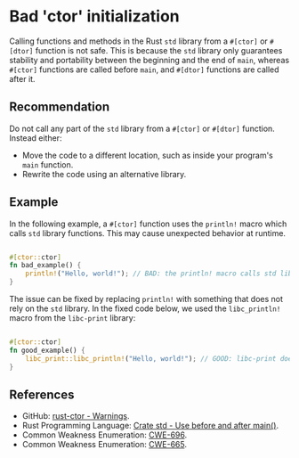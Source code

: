 # Bad 'ctor' initialization
Calling functions and methods in the Rust `std` library from a `#[ctor]` or `#[dtor]` function is not safe. This is because the `std` library only guarantees stability and portability between the beginning and the end of `main`, whereas `#[ctor]` functions are called before `main`, and `#[dtor]` functions are called after it.


## Recommendation
Do not call any part of the `std` library from a `#[ctor]` or `#[dtor]` function. Instead either:

* Move the code to a different location, such as inside your program's `main` function.
* Rewrite the code using an alternative library.

## Example
In the following example, a `#[ctor]` function uses the `println!` macro which calls `std` library functions. This may cause unexpected behavior at runtime.


```rust

#[ctor::ctor]
fn bad_example() {
    println!("Hello, world!"); // BAD: the println! macro calls std library functions
}

```
The issue can be fixed by replacing `println!` with something that does not rely on the `std` library. In the fixed code below, we used the `libc_println!` macro from the `libc-print` library:


```rust

#[ctor::ctor]
fn good_example() {
    libc_print::libc_println!("Hello, world!"); // GOOD: libc-print does not use the std library
}

```

## References
* GitHub: [rust-ctor - Warnings](https://github.com/mmastrac/rust-ctor?tab=readme-ov-file#warnings).
* Rust Programming Language: [Crate std - Use before and after main()](https://doc.rust-lang.org/std/#use-before-and-after-main).
* Common Weakness Enumeration: [CWE-696](https://cwe.mitre.org/data/definitions/696.html).
* Common Weakness Enumeration: [CWE-665](https://cwe.mitre.org/data/definitions/665.html).
